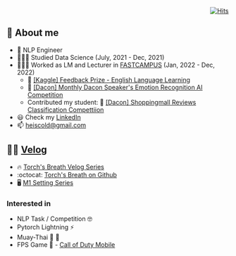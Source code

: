   <div align=right>
	
  [![Hits](https://hits.seeyoufarm.com/api/count/incr/badge.svg?url=https%3A%2F%2Fgithub.com%2Fzzsza)](https://hits.seeyoufarm.com) 
	
  </div>

## :lab_coat: About me
- :goggles: NLP Engineer
- 👨🏻‍🎓️ Studied Data Science (July, 2021 - Dec, 2021)
- 👨🏼‍🏫️ Worked as LM and Lecturer in [FASTCAMPUS](https://fastcampus.co.kr/) (Jan, 2022 - Dec, 2022)
  - :2nd_place_medal: [[Kaggle] Feedback Prize - English Language Learning](https://www.kaggle.com/competitions/feedback-prize-english-language-learning)
  - :medal_sports: [[Dacon] Monthly Dacon Speaker's Emotion Recognition AI Competition](https://dacon.io/competitions/official/236027/overview/description)
  - Contributed my student: :medal_sports: [[Dacon] Shoppingmall Reviews Classification Compettiion](https://dacon.io/competitions/official/235938/overview/description)
- :smiley: Check my [LinkedIn](https://www.linkedin.com/in/heiswicked/)
- 📫 heiscold@gmail.com

## ✍🏻️ [Velog](https://velog.io/@heiswicked)
- :fire: [Torch's Breath Velog Series](https://velog.io/@heiswicked/series/Torchs-Breath)
- :octocat: [Torch's Breath on Github](https://github.com/renslightsaber/Torchs-Breath)
- :desktop_computer: [M1 Setting Series](https://velog.io/@heiswicked/series/M1Settings)

### Interested in
- NLP Task / Competition :nerd_face:
- Pytorch Lightning ⚡
- Muay-Thai :boxing_glove: :martial_arts_uniform:
- FPS Game :gun: - [Call of Duty Mobile](https://www.callofduty.com/mobile)

<!--
**renslightsaber/renslightsaber** is a ✨ _special_ ✨ repository because its `README.md` (this file) appears on your GitHub profile.

Here are some ideas to get you started:

- 🔭 I’m currently working on ...
- 🌱 I’m currently learning ...
- 👯 I’m looking to collaborate on ...
- 🤔 I’m looking for help with ...
- 💬 Ask me about ...
- 📫 How to reach me: ...
- 😄 Pronouns: ...
- ⚡ Fun fact: ...
-->
